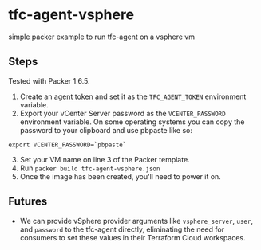 # tfc-agent-vsphere
simple packer example to run tfc-agent on a vsphere vm

## Steps
Tested with Packer 1.6.5.
1. Create an [agent token](https://www.terraform.io/docs/cloud/workspaces/agent.html) and set it as the `TFC_AGENT_TOKEN` environment variable.
2. Export your vCenter Server password as the `VCENTER_PASSWORD` environment variable. On some operating systems you can copy the password to your clipboard and use pbpaste like so:
```
export VCENTER_PASSWORD=`pbpaste`
```
3. Set your VM name on line 3 of the Packer template.
4. Run `packer build tfc-agent-vsphere.json`
5. Once the image has been created, you'll need to power it on.

## Futures
* We can provide vSphere provider arguments like `vsphere_server`, `user`, and `password` to the tfc-agent directly, eliminating the need for consumers to set these values in their Terraform Cloud workspaces.